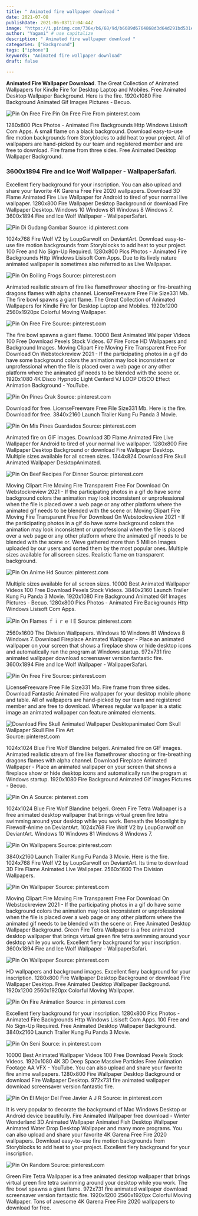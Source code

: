 ```yaml
---
title: " Animated fire wallpaper download "
date: 2021-07-08
publishDate: 2021-06-03T17:04:44Z
image: "https://i.pinimg.com/736x/b6/68/9d/b6689d6764868d3d64d291bd531e10a6.jpg"
author: "Yagami" # use capitalize
description: " Animated fire wallpaper download "
categories: ["Background"]
tags: ["iphone"]
keywords: "Animated fire wallpaper download"
draft: false

---
```



**Animated Fire Wallpaper Download**. The Great Collection of Animated Wallpapers for Kindle Fire for Desktop Laptop and Mobiles. Free Animated Desktop Wallpaper Background. Here is the fire. 1920x1080 Fire Background Animated Gif Images Pictures - Becuo.

![Pin On Free Fire](https://i.pinimg.com/736x/88/38/51/8838511fd1a04e7a9234cd447ff0032b.jpg "Pin On Free Fire")
Pin On Free Fire From pinterest.com


1280x800 Pics Photos - Animated Fire Backgrounds Http Windows Lisisoft Com Apps. A small flame on a black background. Download easy-to-use fire motion backgrounds from Storyblocks to add heat to your project. All of wallpapers are hand-picked by our team and registered member and are free to download. Fire frame from three sides. Free Animated Desktop Wallpaper Background.

### 3600x1894 Fire and Ice Wolf Wallpaper - WallpaperSafari.

Excellent fiery background for your inscription. You can also upload and share your favorite 4K Garena Free Fire 2020 wallpapers. Download 3D Flame Animated Fire Live Wallpaper for Android to tired of your normal live wallpaper. 1280x800 Fire Wallpaper Desktop Background or download Fire Wallpaper Desktop. Windows 10 Windows 81 Windows 8 Windows 7. 3600x1894 Fire and Ice Wolf Wallpaper - WallpaperSafari.


![Pin Di Gudang Gambar](https://i.pinimg.com/originals/0a/9c/89/0a9c896efb12d370fc1b5cce5722367f.jpg "Pin Di Gudang Gambar")
Source: id.pinterest.com

1024x768 Fire Wolf V2 by LoupGarwolf on DeviantArt. Download easy-to-use fire motion backgrounds from Storyblocks to add heat to your project. 100 Free and No Sign-Up Required. 1280x800 Pics Photos - Animated Fire Backgrounds Http Windows Lisisoft Com Apps. Due to its lively nature animated wallpaper is sometimes also referred to as Live Wallpaper.

![Pin On Boiling Frogs](https://i.pinimg.com/564x/1a/3a/48/1a3a48f856e43070cbb74c8696ccc2be.jpg "Pin On Boiling Frogs")
Source: pinterest.com

Animated realistic stream of fire like flamethrower shooting or fire-breathing dragons flames with alpha channel. LicenseFreeware Free File Size331 Mb. The fire bowl spawns a giant flame. The Great Collection of Animated Wallpapers for Kindle Fire for Desktop Laptop and Mobiles. 1920x1200 2560x1920px Colorful Moving Wallpaper.

![Pin On Free Fire](https://i.pinimg.com/originals/f1/0c/2b/f10c2b81d7f3810d5b544bc8e4d8ebe1.jpg "Pin On Free Fire")
Source: pinterest.com

The fire bowl spawns a giant flame. 10000 Best Animated Wallpaper Videos 100 Free Download Pexels Stock Videos. 67 Fire Force HD Wallpapers and Background Images. Moving Clipart Fire Moving Fire Transparent Free For Download On Webstockreview 2021 - If the participating photos in a gif do have some background colors the animation may look inconsistent or unprofessional when the file is placed over a web page or any other platform where the animated gif needs to be blended with the scene or. 1920x1080 4K Disco Hypnotic Light Centerd VJ LOOP DISCO Effect Animation Background - YouTube.

![Pin On Pines Crak](https://i.pinimg.com/736x/2a/3a/67/2a3a67390ab3b729369dfdbd44f51f98.jpg "Pin On Pines Crak")
Source: pinterest.com

Download for free. LicenseFreeware Free File Size331 Mb. Here is the fire. Download for free. 3840x2160 Launch Trailer Kung Fu Panda 3 Movie.

![Pin On Mis Pines Guardados](https://i.pinimg.com/736x/a1/4e/68/a14e686eb55c41b8f1220ffd87a4a27f.jpg "Pin On Mis Pines Guardados")
Source: pinterest.com

Animated fire on GIF images. Download 3D Flame Animated Fire Live Wallpaper for Android to tired of your normal live wallpaper. 1280x800 Fire Wallpaper Desktop Background or download Fire Wallpaper Desktop. Multiple sizes available for all screen sizes. 1344x824 Download Fire Skull Animated Wallpaper DesktopAnimated.

![Pin On Beef Recipes For Dinner](https://i.pinimg.com/originals/f9/ef/36/f9ef366095776b0146ce2662955855e7.jpg "Pin On Beef Recipes For Dinner")
Source: pinterest.com

Moving Clipart Fire Moving Fire Transparent Free For Download On Webstockreview 2021 - If the participating photos in a gif do have some background colors the animation may look inconsistent or unprofessional when the file is placed over a web page or any other platform where the animated gif needs to be blended with the scene or. Moving Clipart Fire Moving Fire Transparent Free For Download On Webstockreview 2021 - If the participating photos in a gif do have some background colors the animation may look inconsistent or unprofessional when the file is placed over a web page or any other platform where the animated gif needs to be blended with the scene or. Weve gathered more than 5 Million Images uploaded by our users and sorted them by the most popular ones. Multiple sizes available for all screen sizes. Realistic flame on transparent background.

![Pin On Anime Hd](https://i.pinimg.com/originals/73/88/f3/7388f3e4e1638b902e352d63fcc7ec14.jpg "Pin On Anime Hd")
Source: pinterest.com

Multiple sizes available for all screen sizes. 10000 Best Animated Wallpaper Videos 100 Free Download Pexels Stock Videos. 3840x2160 Launch Trailer Kung Fu Panda 3 Movie. 1920x1080 Fire Background Animated Gif Images Pictures - Becuo. 1280x800 Pics Photos - Animated Fire Backgrounds Http Windows Lisisoft Com Apps.

![Pin On Flames ｆｉｒｅ I E](https://i.pinimg.com/originals/cf/f1/44/cff144906c0c72f1b3900e2f8bbad455.gif "Pin On Flames ｆｉｒｅ I E")
Source: pinterest.com

2560x1600 The Division Wallpapers. Windows 10 Windows 81 Windows 8 Windows 7. Download Fireplace Animated Wallpaper - Place an animated wallpaper on your screen that shows a fireplace show or hide desktop icons and automatically run the program at Windows startup. 972x731 fire animated wallpaper download screensaver version fantastic fire. 3600x1894 Fire and Ice Wolf Wallpaper - WallpaperSafari.

![Pin On Free Fire](https://i.pinimg.com/736x/88/38/51/8838511fd1a04e7a9234cd447ff0032b.jpg "Pin On Free Fire")
Source: pinterest.com

LicenseFreeware Free File Size331 Mb. Fire frame from three sides. Download Fantastic Animated Fire wallpaper for your desktop mobile phone and table. All of wallpapers are hand-picked by our team and registered member and are free to download. Whereas regular wallpaper is a static image an animated wallpaper can feature animated elements.

![Download Fire Skull Animated Wallpaper Desktopanimated Com Skull Wallpaper Skull Fire Fire Art](https://i.pinimg.com/originals/8c/40/7f/8c407f27dca03d4ba148923753ff5c03.jpg "Download Fire Skull Animated Wallpaper Desktopanimated Com Skull Wallpaper Skull Fire Fire Art")
Source: pinterest.com

1024x1024 Blue Fire Wolf Blandine belgeri. Animated fire on GIF images. Animated realistic stream of fire like flamethrower shooting or fire-breathing dragons flames with alpha channel. Download Fireplace Animated Wallpaper - Place an animated wallpaper on your screen that shows a fireplace show or hide desktop icons and automatically run the program at Windows startup. 1920x1080 Fire Background Animated Gif Images Pictures - Becuo.

![Pin On A](https://i.pinimg.com/736x/74/56/c1/7456c1aa69d161f89f0a8e6c92e72c43.jpg "Pin On A")
Source: pinterest.com

1024x1024 Blue Fire Wolf Blandine belgeri. Green Fire Tetra Wallpaper is a free animated desktop wallpaper that brings virtual green fire tetra swimming around your desktop while you work. Beneath the Moonlight by Firewolf-Anime on DeviantArt. 1024x768 Fire Wolf V2 by LoupGarwolf on DeviantArt. Windows 10 Windows 81 Windows 8 Windows 7.

![Pin On Wallpapers](https://i.pinimg.com/originals/8a/52/cd/8a52cd8b7355d3bf64679eaaa064e080.jpg "Pin On Wallpapers")
Source: pinterest.com

3840x2160 Launch Trailer Kung Fu Panda 3 Movie. Here is the fire. 1024x768 Fire Wolf V2 by LoupGarwolf on DeviantArt. Its time to download 3D Fire Flame Animated Live Wallpaper. 2560x1600 The Division Wallpapers.

![Pin On Wallpaper](https://i.pinimg.com/originals/a8/66/e2/a866e2d6832d068efe10eecb7c83a0c4.jpg "Pin On Wallpaper")
Source: pinterest.com

Moving Clipart Fire Moving Fire Transparent Free For Download On Webstockreview 2021 - If the participating photos in a gif do have some background colors the animation may look inconsistent or unprofessional when the file is placed over a web page or any other platform where the animated gif needs to be blended with the scene or. Free Animated Desktop Wallpaper Background. Green Fire Tetra Wallpaper is a free animated desktop wallpaper that brings virtual green fire tetra swimming around your desktop while you work. Excellent fiery background for your inscription. 3600x1894 Fire and Ice Wolf Wallpaper - WallpaperSafari.

![Pin On Wallpaper](https://i.pinimg.com/600x315/d1/82/05/d182059f123b5e89df02321baba5e390.jpg "Pin On Wallpaper")
Source: pinterest.com

HD wallpapers and background images. Excellent fiery background for your inscription. 1280x800 Fire Wallpaper Desktop Background or download Fire Wallpaper Desktop. Free Animated Desktop Wallpaper Background. 1920x1200 2560x1920px Colorful Moving Wallpaper.

![Pin On Fire Animation](https://i.pinimg.com/originals/0a/33/f1/0a33f1c6b35a7dfa130c8e126128dc16.jpg "Pin On Fire Animation")
Source: in.pinterest.com

Excellent fiery background for your inscription. 1280x800 Pics Photos - Animated Fire Backgrounds Http Windows Lisisoft Com Apps. 100 Free and No Sign-Up Required. Free Animated Desktop Wallpaper Background. 3840x2160 Launch Trailer Kung Fu Panda 3 Movie.

![Pin On Seni](https://i.pinimg.com/736x/94/57/4a/94574a4b635ecce340d63f3be1ab5c21.jpg "Pin On Seni")
Source: in.pinterest.com

10000 Best Animated Wallpaper Videos 100 Free Download Pexels Stock Videos. 1920x1080 4K 3D Deep Space Massive Particles Free Animation Footage AA VFX - YouTube. You can also upload and share your favorite fire anime wallpapers. 1280x800 Fire Wallpaper Desktop Background or download Fire Wallpaper Desktop. 972x731 fire animated wallpaper download screensaver version fantastic fire.

![Pin On El Mejor Del Free Javier A J R](https://i.pinimg.com/736x/f5/5e/55/f55e550a376e2ed114ea29964bfeda47.jpg "Pin On El Mejor Del Free Javier A J R")
Source: in.pinterest.com

It is very popular to decorate the background of Mac Windows Desktop or Android device beautifully. Fire Animated Wallpaper free download - Winter Wonderland 3D Animated Wallpaper Animated Fish Desktop Wallpaper Animated Water Drop Desktop Wallpaper and many more programs. You can also upload and share your favorite 4K Garena Free Fire 2020 wallpapers. Download easy-to-use fire motion backgrounds from Storyblocks to add heat to your project. Excellent fiery background for your inscription.

![Pin On Random](https://i.pinimg.com/736x/b6/68/9d/b6689d6764868d3d64d291bd531e10a6.jpg "Pin On Random")
Source: pinterest.com

Green Fire Tetra Wallpaper is a free animated desktop wallpaper that brings virtual green fire tetra swimming around your desktop while you work. The fire bowl spawns a giant flame. 972x731 fire animated wallpaper download screensaver version fantastic fire. 1920x1200 2560x1920px Colorful Moving Wallpaper. Tons of awesome 4K Garena Free Fire 2020 wallpapers to download for free.


